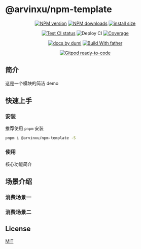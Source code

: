 # @arvinxu/npm-template

<div align="center">

[![NPM version][npm-image]][npm-url] [![NPM downloads][download-image]][download-url] [![install size][npm-size]][npm-size-url]

[![Test CI status][test-ci]][test-ci-url] ![Deploy CI][deploy-ci] [![Coverage][coverage]][codecov-url]

[![ docs by dumi][dumi-url]](https://d.umijs.org/) [![Build With father][father-url]](https://github.com/umijs/father/)

[![Gitpod ready-to-code][gitpod-badge]][gitpod-url]

<!-- gitpod url -->

[gitpod-badge]: https://img.shields.io/badge/Gitpod-ready--to--code-blue?logo=gitpod
[gitpod-url]: https://gitpod.io/#https://github.com/ant-design/@arvinxu/npm-template

<!-- umi url -->

[dumi-url]: https://img.shields.io/badge/docs%20by-dumi-blue
[father-url]: https://img.shields.io/badge/build%20with-father-028fe4.svg

<!-- npm url -->

[npm-image]: http://img.shields.io/npm/v/@arvinxu/npm-template.svg?style=flat-square&color=deepgreen&label=latest
[npm-url]: http://npmjs.org/package/@arvinxu/npm-template
[npm-size]: https://img.shields.io/bundlephobia/minzip/@arvinxu/npm-template?color=deepgreen&label=gizpped%20size&style=flat-square
[npm-size-url]: https://packagephobia.com/result?p=@arvinxu/npm-template

<!-- coverage -->

[coverage]: https://codecov.io/gh/arvinxx/npm-template/branch/master/graph/badge.svg
[codecov-url]: https://codecov.io/gh/arvinxx/npm-template/branch/master

<!-- Github CI -->

[test-ci]: https://github.com/arvinxx/npm-template/workflows/Test%20CI/badge.svg
[deploy-ci]: https://github.com/arvinxx/npm-template/workflows/Deploy%20CI/badge.svg
[test-ci-url]: https://github.com/arvinxx/npm-template/actions?query=workflow%3ATest%20CI
[deploy-ci-ci]: https://github.com/arvinxx/npm-template/actions?query=workflow%3ADeploy%20CI
[download-image]: https://img.shields.io/npm/dm/@arvinxu/npm-template.svg?style=flat-square
[download-url]: https://npmjs.org/package/@arvinxu/npm-template

</div>

## 简介

这是一个模块的简洁 demo

## 快速上手

### 安装

推荐使用 `pnpm` 安装

```bash
pnpm i @arvinxu/npm-template -S
```

### 使用

核心功能简介

## 场景介绍

### 消费场景一

### 消费场景二

## License

[MIT](./LICENSE)
